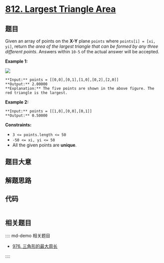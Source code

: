 # [812. Largest Triangle Area](https://leetcode.com/problems/largest-triangle-area)

## 题目

Given an array of points on the **X-Y** plane `points` where `points[i] = [xi,
yi]`, return _the area of the largest triangle that can be formed by any three
different points_. Answers within `10-5` of the actual answer will be
accepted.



**Example 1:**

![](https://s3-lc-upload.s3.amazonaws.com/uploads/2018/04/04/1027.png)

    
    
    **Input:** points = [[0,0],[0,1],[1,0],[0,2],[2,0]]
    **Output:** 2.00000
    **Explanation:** The five points are shown in the above figure. The red triangle is the largest.
    

**Example 2:**

    
    
    **Input:** points = [[1,0],[0,0],[0,1]]
    **Output:** 0.50000
    



**Constraints:**

  * `3 <= points.length <= 50`
  * `-50 <= xi, yi <= 50`
  * All the given points are **unique**.


## 题目大意

## 解题思路

## 代码

```javascript

```

## 相关题目

:::: md-demo 相关题目
- [976. 三角形的最大周长](https://leetcode.com/problems/largest-perimeter-triangle)

::::
